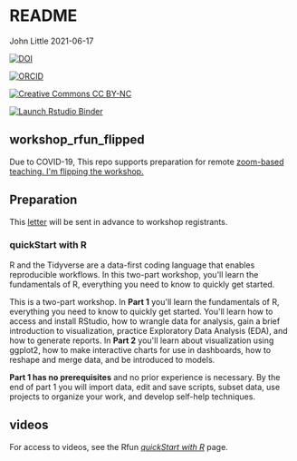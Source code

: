 # README

John Little 2021-06-17

<!-- badges: start -->

<!-- all versions DOI:  10.5281/zenodo.4908855 -->

[![DOI](https://img.shields.io/badge/DOI-10.5281%252Fzenodo.4908855%20(Latest%20Version%20Release)-blue "DOI")](https://doi.org/10.5281/zenodo.4908855)<br/>

[![ORCID](https://img.shields.io/badge/ORCID-0000--0002--3600--0972-A6CE39?logo=ORCID&logoColor=A6CE39 "ORCID")](https://orcid.org/0000-0002-3600-0972)<br/>

[![Creative Commons CC BY-NC](https://img.shields.io/badge/Creative%20Commons-BY--NC-EF9421?logo=creative%20commons&logoColor=EF9421 "CC BY-NC")](https://creativecommons.org/licenses/by-nc-nd/4.0/)<br/>

[![Launch Rstudio Binder](http://mybinder.org/badge_logo.svg)](https://mybinder.org/v2/gh/libjohn/rfun_flipped/master?urlpath=rstudio)<br/>

<!-- badges: end -->

## workshop_rfun_flipped

Due to COVID-19, This repo supports preparation for remote [zoom-based teaching. I'm flipping the workshop.](https://rfun.library.duke.edu/portfolio/r_flipped/)

## Preparation

This [letter](0_prepare.md) will be sent in advance to workshop registrants.

### quickStart with R

R and the Tidyverse are a data-first coding language that enables reproducible workflows. In this two-part workshop, you'll learn the fundamentals of R, everything you need to know to quickly get started.

This is a two-part workshop. In **Part 1** you'll learn the fundamentals of R, everything you need to know to quickly get started. You'll learn how to access and install RStudio, how to wrangle data for analysis, gain a brief introduction to visualization, practice Exploratory Data Analysis (EDA), and how to generate reports. In **Part 2** you'll learn about visualization using ggplot2, how to make interactive charts for use in dashboards, how to reshape and merge data, and be introduced to models.

**Part 1 has no prerequisites** and no prior experience is necessary. By the end of part 1 you will import data, edit and save scripts, subset data, use projects to organize your work, and develop self-help techniques.

## videos

For access to videos, see the Rfun [*quickStart with R*](https://rfun.library.duke.edu/portfolio/r_flipped/) page.

#### 

